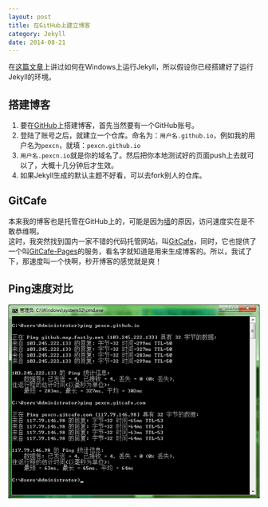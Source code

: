 ```yaml
---
layout: post
title: 在GitHub上建立博客
category: Jekyll
date: 2014-08-21
---
```


在[这篇文章](/blog/2014/08/08/Jekyll-Running-On-Windows.html)上讲过如何在Windows上运行Jekyll，所以假设你已经搭建好了运行Jekyll的环境。  

## 搭建博客
1. 要在[GitHub](https://github.com/)上搭建博客，首先当然要有一个GitHub账号。  
2. 登陆了账号之后，就建立一个仓库。命名为：`用户名.github.io`，例如我的用户名为`pexcn`，就填：`pexcn.github.io`
3. `用户名.pexcn.io`就是你的域名了。然后把你本地测试好的页面push上去就可以了，大概十几分钟后才生效。
4. 如果Jekyll生成的默认主题不好看，可以去fork别人的仓库。  

## GitCafe
本来我的博客也是托管在GitHub上的，可能是因为[墙](http://zh.wikipedia.org/zh-cn/GFW)的原因，访问速度实在是不敢恭维啊。  
这时，我突然找到国内一家不错的代码托管网站，叫[GitCafe](https://gitcafe.com/)，同时，它也提供了一个叫[GitCafe-Pages](https://gitcafe.com/GitCafe/Help/wiki/Pages-%E7%9B%B8%E5%85%B3%E5%B8%AE%E5%8A%A9)的服务，看名字就知道是用来生成博客的。所以，我试了下，那速度叫一个快啊，秒开博客的感觉就是爽！  

<!-- more -->

## Ping速度对比
![ping](/blog/2014/08/21/ping.png)  
